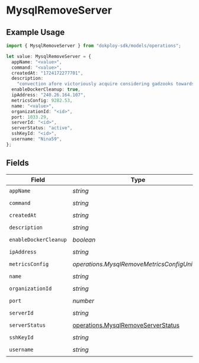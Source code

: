 # MysqlRemoveServer

## Example Usage

```typescript
import { MysqlRemoveServer } from "dokploy-sdk/models/operations";

let value: MysqlRemoveServer = {
  appName: "<value>",
  command: "<value>",
  createdAt: "1724172277701",
  description:
    "convection afore victoriously acquire considering gadzooks towards the in",
  enableDockerCleanup: true,
  ipAddress: "240.26.164.107",
  metricsConfig: 9282.53,
  name: "<value>",
  organizationId: "<id>",
  port: 1033.29,
  serverId: "<id>",
  serverStatus: "active",
  sshKeyId: "<id>",
  username: "Nina59",
};
```

## Fields

| Field                                                                                    | Type                                                                                     | Required                                                                                 | Description                                                                              |
| ---------------------------------------------------------------------------------------- | ---------------------------------------------------------------------------------------- | ---------------------------------------------------------------------------------------- | ---------------------------------------------------------------------------------------- |
| `appName`                                                                                | *string*                                                                                 | :heavy_check_mark:                                                                       | N/A                                                                                      |
| `command`                                                                                | *string*                                                                                 | :heavy_check_mark:                                                                       | N/A                                                                                      |
| `createdAt`                                                                              | *string*                                                                                 | :heavy_check_mark:                                                                       | N/A                                                                                      |
| `description`                                                                            | *string*                                                                                 | :heavy_check_mark:                                                                       | N/A                                                                                      |
| `enableDockerCleanup`                                                                    | *boolean*                                                                                | :heavy_check_mark:                                                                       | N/A                                                                                      |
| `ipAddress`                                                                              | *string*                                                                                 | :heavy_check_mark:                                                                       | N/A                                                                                      |
| `metricsConfig`                                                                          | *operations.MysqlRemoveMetricsConfigUnion2*                                              | :heavy_check_mark:                                                                       | N/A                                                                                      |
| `name`                                                                                   | *string*                                                                                 | :heavy_check_mark:                                                                       | N/A                                                                                      |
| `organizationId`                                                                         | *string*                                                                                 | :heavy_check_mark:                                                                       | N/A                                                                                      |
| `port`                                                                                   | *number*                                                                                 | :heavy_check_mark:                                                                       | N/A                                                                                      |
| `serverId`                                                                               | *string*                                                                                 | :heavy_check_mark:                                                                       | N/A                                                                                      |
| `serverStatus`                                                                           | [operations.MysqlRemoveServerStatus](../../models/operations/mysqlremoveserverstatus.md) | :heavy_check_mark:                                                                       | N/A                                                                                      |
| `sshKeyId`                                                                               | *string*                                                                                 | :heavy_check_mark:                                                                       | N/A                                                                                      |
| `username`                                                                               | *string*                                                                                 | :heavy_check_mark:                                                                       | N/A                                                                                      |